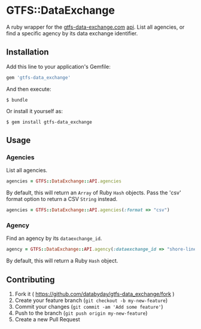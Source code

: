 # GTFS::DataExchange

A ruby wrapper for the [gtfs-data-exchange.com](http://www.gtfs-data-exchange.com) [api](http://www.gtfs-data-exchange.com/api). List all agencies, or find a specific agency by its data exchange identifier.

## Installation

Add this line to your application's Gemfile:

```ruby
gem 'gtfs-data_exchange'
```

And then execute:

    $ bundle

Or install it yourself as:

    $ gem install gtfs-data_exchange

## Usage

### Agencies

List all agencies.

```` rb
agencies = GTFS::DataExchange::API.agencies
````

By default, this will return an `Array` of Ruby `Hash` objects. Pass the 'csv' format option to return a CSV `String` instead.

```` rb
agencies = GTFS::DataExchange::API.agencies(:format => "csv")
````

### Agency

Find an agency by its `dataexchange_id`.

```` rb
agency = GTFS::DataExchange::API.agency(:dataexchange_id => "shore-line-east")
````

By default, this will return a Ruby `Hash` object.

## Contributing

1. Fork it ( https://github.com/databyday/gtfs-data_exchange/fork )
2. Create your feature branch (`git checkout -b my-new-feature`)
3. Commit your changes (`git commit -am 'Add some feature'`)
4. Push to the branch (`git push origin my-new-feature`)
5. Create a new Pull Request
